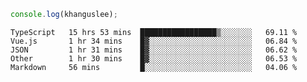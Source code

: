 ```js
console.log(khanguslee);
```

<!--START_SECTION:waka-->
```text
TypeScript   15 hrs 53 mins  █████████████████▒░░░░░░░   69.11 % 
Vue.js       1 hr 34 mins    █▓░░░░░░░░░░░░░░░░░░░░░░░   06.84 % 
JSON         1 hr 31 mins    █▓░░░░░░░░░░░░░░░░░░░░░░░   06.62 % 
Other        1 hr 30 mins    █▓░░░░░░░░░░░░░░░░░░░░░░░   06.53 % 
Markdown     56 mins         █░░░░░░░░░░░░░░░░░░░░░░░░   04.06 % 
```
<!--END_SECTION:waka-->

<!--
**khanguslee/khanguslee** is a ✨ _special_ ✨ repository because its `README.md` (this file) appears on your GitHub profile.

Here are some ideas to get you started:

- 🔭 I’m currently working on ...
- 🌱 I’m currently learning ...
- 👯 I’m looking to collaborate on ...
- 🤔 I’m looking for help with ...
- 💬 Ask me about ...
- 📫 How to reach me: ...
- 😄 Pronouns: ...
- ⚡ Fun fact: ...
-->
